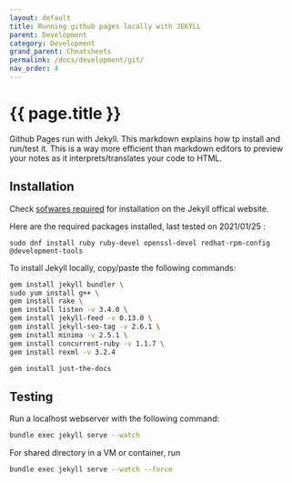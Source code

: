 ```yaml
---
layout: default
title: Running github pages locally with JEKYLL
parent: Development
category: Development
grand_parent: Cheatsheets  
permalink: /docs/development/git/
nav_order: 4
---
```


# {{ page.title }}

Github Pages run with Jekyll. This markdown explains how tp install and run/test it.
This is a way more efficient than markdown editors to preview your notes as it interprets/translates your code to HTML.

## Installation

Check [sofwares required](https://jekyllrb.com/docs/installation/) for installation on the Jekyll offical website.

Here are the required packages installed, last tested on 2021/01/25 :
```
sudo dnf install ruby ruby-devel openssl-devel redhat-rpm-config @development-tools
```

To install Jekyll locally, copy/paste the following commands:

```bash
gem install jekyll bundler \
sudo yum install g++ \
gem install rake \
gem install listen -v 3.4.0 \
gem install jekyll-feed -v 0.13.0 \
gem install jekyll-seo-tag -v 2.6.1 \
gem install minima -v 2.5.1 \
gem install concurrent-ruby -v 1.1.7 \
gem install rexml -v 3.2.4
```

```bash
gem install just-the-docs
```

## Testing

Run a localhost webserver with the following command:

```bash
bundle exec jekyll serve --watch
```
For shared directory in a VM or container, run
```bash
bundle exec jekyll serve --watch --force
```


